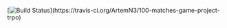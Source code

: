 [![Build Status](https://travis-ci.org/ArtemN3/100-matches-game-projec..)](https://travis-ci.org/ArtemN3/100-matches-game-project-trpo)